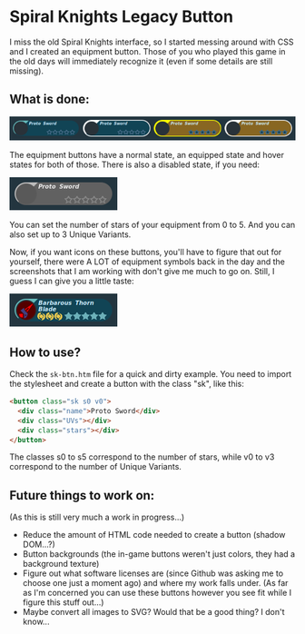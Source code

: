 # Spiral Knights Legacy Button
I miss the old Spiral Knights interface, so I started messing around with CSS and I created an equipment button. Those of you who played this game in the old days will immediately recognize it (even if some details are still missing).

## What is done:
![SK Button states](/preview/states.png)

The equipment buttons have a normal state, an equipped state and hover states for both of those.
There is also a disabled state, if you need:

![Disabled SK Button](/preview/disabled.png)

You can set the number of stars of your equipment from 0 to 5. And you can also set up to 3 Unique Variants.

Now, if you want icons on these buttons, you'll have to figure that out for yourself, there were A LOT of equipment symbols back in the day and the screenshots that I am working with don't give me much to go on.
Still, I guess I can give you a little taste:

![Barbarous Thorn Blade w/ 3 UVs](/preview/btb-example.png)

## How to use?
Check the `sk-btn.htm` file for a quick and dirty example.
You need to import the stylesheet and create a button with the class "sk", like this:
```html
<button class="sk s0 v0">
  <div class="name">Proto Sword</div>
  <div class="UVs"></div>
  <div class="stars"></div>
</button>
```
The classes s0 to s5 correspond to the number of stars, while v0 to v3 correspond to the number of Unique Variants.

## Future things to work on:
(As this is still very much a work in progress...)

* Reduce the amount of HTML code needed to create a button (shadow DOM...?)
* Button backgrounds (the in-game buttons weren't just colors, they had a background texture)
* Figure out what software licenses are (since Github was asking me to choose one just a moment ago) and where my work falls under. (As far as I'm concerned you can use these buttons however you see fit while I figure this stuff out...)
* Maybe convert all images to SVG? Would that be a good thing? I don't know...
